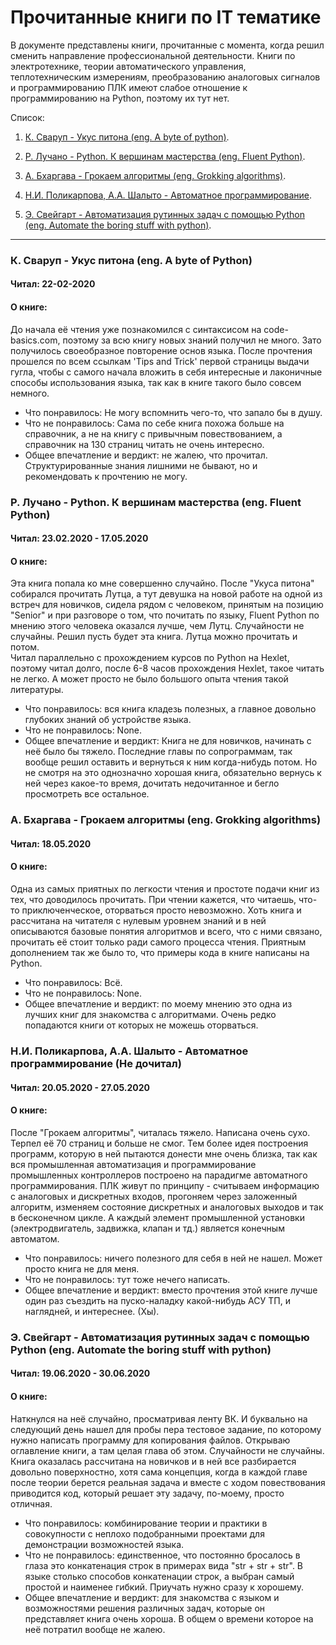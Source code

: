 # Прочитанные книги по IT тематике

В документе представлены книги, прочитанные с момента, когда решил сменить направление профессиональной деятельности.
Книги по электротехнике, теории автоматического управления, теплотехническим измерениям, преобразованию аналоговых сигналов и программированию ПЛК имеют слабое отношение к программированию на Python, поэтому их тут нет.

Список:

1. [К. Сваруп - Укус питона (eng. A byte of python)](#A_byte_of_python).

2. [Р. Лучано - Python. К вершинам мастерства (eng. Fluent Python)](#Fluent_python).

3. [А. Бхаргава - Грокаем алгоритмы (eng. Grokking algorithms)](#Grokking_algorithms).

4. [Н.И. Поликарпова, А.А. Шалыто - Автоматное программирование](#FSM).

5. [Э. Свейгарт - Автоматизация рутинных задач с помощью Python (eng. Automate the boring stuff with python)](#Automate_with_python).

------------------------------------------------------------------------------

### <a name="A_byte_of_python"></a> К. Сваруп - Укус питона (eng. A byte of Python)

#### Читал: 22-02-2020
#### О книге:
До начала её чтения уже познакомился с синтаксисом на code-basics.com, поэтому за всю книгу новых знаний получил не много. Зато получилось своеобразное повторение основ языка. После прочтения прошелся по всем ссылкам 'Tips and Trick' первой страницы выдачи гугла, чтобы с самого начала вложить в себя интересные и лаконичные способы использования языка, так как в книге такого было совсем немного.

- Что понравилось: Не могу вспомнить чего-то, что запало бы в душу.
- Что не понравилось: Сама по себе книга похожа больше на справочник, а не на книгу с привычным повествованием, а справочник на 130 страниц читать не очень интересно.
- Общее впечатление и вердикт: не жалею, что прочитал. Структурированные знания лишними не бывают, но и рекомендовать к прочтению не могу.


### <a name="Fluent_python"></a> Р. Лучано - Python. К вершинам мастерства (eng. Fluent Python)

#### Читал: 23.02.2020 - 17.05.2020
#### О книге:
Эта книга попала ко мне совершенно случайно. После "Укуса питона" собирался прочитать Лутца, а тут девушка на новой работе на одной из встреч для новичков, сидела рядом с человеком, принятым на позицию "Senior" и при разговоре о том, что почитать по языку, Fluent Python по мнению этого человека оказался лучше, чем Лутц. Случайности не случайны. Решил пусть будет эта книга. Лутца можно прочитать и потом.  
Читал параллельно с прохождением курсов по Python на Hexlet, поэтому читал долго, после 6-8 часов прохождения Hexlet, такое читать не легко. А может просто не было большого опыта чтения такой литературы.

- Что понравилось: вся книга кладезь полезных, а главное довольно глубоких знаний об устройстве языка.
- Что не понравилось: None.
- Общее впечатление и вердикт: Книга не для новичков, начинать с неё было бы тяжело. Последние главы по сопрограммам, так вообще решил оставить и вернуться к ним когда-нибудь потом. Но не смотря на это однозначно хорошая книга, обязательно вернусь к ней через какое-то время, дочитать недочитанное и бегло просмотреть все остальное.



### <a name="Grokking_algorithms"></a> А. Бхаргава - Грокаем алгоритмы (eng. Grokking algorithms)

#### Читал: 18.05.2020
#### О книге:
Одна из самых приятных по легкости чтения и простоте подачи книг из тех, что доводилось прочитать. При чтении кажется, что читаешь, что-то приключенческое, оторваться просто невозможно. Хоть книга и рассчитана на читателя с нулевым уровнем знаний и в ней описываются базовые понятия алгоритмов и всего, что с ними связано, прочитать её стоит только ради самого процесса чтения. Приятным дополнением так же было то, что примеры кода в книге написаны на Python.

- Что понравилось: Всё.
- Что не понравилось: None.
- Общее впечатление и вердикт: по моему мнению это одна из лучших книг для знакомства с алгоритмами. Очень редко попадаются книги от которых не можешь оторваться.


### <a name="FSM"></a> Н.И. Поликарпова, А.А. Шалыто - Автоматное программирование (Не дочитал)

#### Читал: 20.05.2020 - 27.05.2020
#### О книге:
После "Грокаем алгоритмы", читалась тяжело. Написана очень сухо. Терпел её 70 страниц и больше не смог. Тем более идея построения программ, которую в ней пытаются донести мне очень близка, так как вся промышленная автоматизация и программирование промышленных контроллеров построено на парадигме автоматного программирования. ПЛК живут по принципу - считываем информацию с аналоговых и дискретных входов, прогоняем через заложенный алгоритм, изменяем состояние дискретных и аналоговых выходов и так в бесконечном цикле. А каждый элемент промышленной установки (электродвигатель, задвижка, клапан и тд.) является конечным автоматом.

- Что понравилось: ничего полезного для себя в ней не нашел. Может просто книга не для меня.
- Что не понравилось: тут тоже нечего написать.
- Общее впечатление и вердикт: вместо прочтения этой книге лучше один раз съездить на пуско-наладку какой-нибудь АСУ ТП, и наглядней, и интереснее. (Хы).


### <a name="Automate_with_python"></a> Э. Свейгарт - Автоматизация рутинных задач с помощью Python (eng. Automate the boring stuff with python)

#### Читал: 19.06.2020 - 30.06.2020
#### О книге:
Наткнулся на неё случайно, просматривая ленту ВК. И буквально на следующий день нашел для пробы пера тестовое задание, по которому нужно написать программу для копирования файлов. Открываю оглавление книги, а там целая глава об этом. Случайности не случайны.  
Книга оказалась рассчитана на новичков и в ней все разбирается довольно поверхностно, хотя сама концепция, когда в каждой главе после теории берется реальная задача и вместе с ходом повествования приводится код, который решает эту задачу, по-моему, просто отличная.

- Что понравилось: комбинирование теории и практики в совокупности с неплохо подобранными проектами для демонстрации возможностей языка.
- Что не понравилось: единственное, что постоянно бросалось в глаза это конкатенация строк в примерах вида "str + str + str". В языке столько способов конкатенации строк, а выбран самый простой и наименее гибкий. Приучать нужно сразу к хорошему.
- Общее впечатление и вердикт: для знакомства с языком и возможностями решения различных задач, которые он представляет книга очень хороша. В общем о времени которое на неё потратил вообще не жалею.
